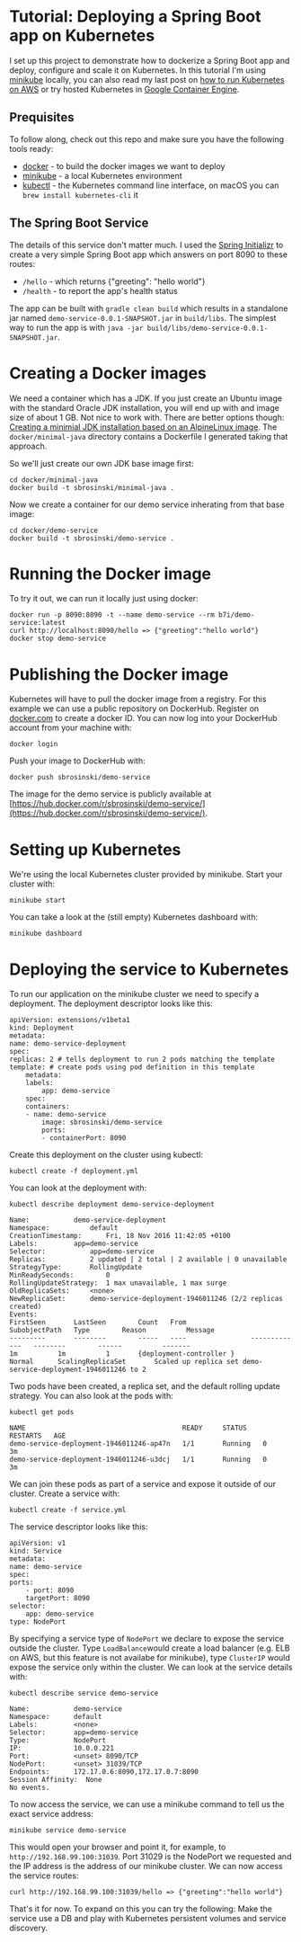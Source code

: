 # Tutorial: Deploying a Spring Boot app on Kubernetes

I set up this project to demonstrate how to dockerize a Spring Boot app and deploy, configure and scale it on Kubernetes.
In this tutorial I'm using [minikube](https://github.com/kubernetes/minikube) locally, you can also read my last post on [how to run Kubernetes on AWS](https://brosinski.com/post/kubernetes-on-aws-with-kops/) or try hosted Kubernetes in [Google Container Engine](https://cloud.google.com/container-engine/).

## Prequisites

To follow along, check out this repo and make sure you have the following tools ready:

* [docker](https://www.docker.com/products/docker#/) - to build the docker images we want to deploy
* [minikube](https://github.com/kubernetes/minikube) - a local Kubernetes environment
* [kubectl](http://kubernetes.io/docs/user-guide/prereqs/) - the Kubernetes command line interface, on macOS you can `brew install kubernetes-cli` it

## The Spring Boot Service

The details of this service don't matter much. I used the [Spring Initializr](http://start.spring.io/) to create a very simple Spring Boot app which answers on port 8090 to these routes:

* `/hello` - which returns {"greeting": "hello world"}
* `/health` - to report the app's health status

The app can be built with `gradle clean build` which results in a standalone jar named `demo-service-0.0.1-SNAPSHOT.jar` in `build/libs`. The simplest way to run the app is with `java -jar build/libs/demo-service-0.0.1-SNAPSHOT.jar`.

# Creating a Docker images

We need a container which has a JDK. If you just create an Ubuntu image with the standard Oracle JDK installation, you will end up with and image size of about 1 GB. Not nice to work with. There are better options though: [Creating a minimial JDK installation based on an AlpineLinux image](https://developer.atlassian.com/blog/2015/08/minimal-java-docker-containers/).
The `docker/minimal-java` directory contains a Dockerfile I generated taking that approach.

So we'll just create our own JDK base image first:

    cd docker/minimal-java
    docker build -t sbrosinski/minimal-java .

Now we create a container for our demo service inherating from that base image:

    cd docker/demo-service
    docker build -t sbrosinski/demo-service .

# Running the Docker image

To try it out, we can run it locally just using docker:

    docker run -p 8090:8090 -t --name demo-service --rm b7i/demo-service:latest
    curl http://localhost:8090/hello => {"greeting":"hello world"}
    docker stop demo-service

# Publishing the Docker image

Kubernetes will have to pull the docker image from a registry. For this example we can use a public repository on DockerHub. Register on [docker.com](http://docker.com) to create a docker ID.
You can now log into your DockerHub account from your machine with:

    docker login

Push your image to DockerHub with:    

    docker push sbrosinski/demo-service

The image for the demo service is publicly available at [https://hub.docker.com/r/sbrosinski/demo-service/](https://hub.docker.com/r/sbrosinski/demo-service/).     

# Setting up Kubernetes

We're using the local Kubernetes cluster provided by minikube. Start your cluster with:

    minikube start

You can take a look at the (still empty) Kubernetes dashboard with:

    minikube dashboard        

# Deploying the service to Kubernetes

To run our application on the minikube cluster we need to specify a deployment. The deployment descriptor looks like this:

    apiVersion: extensions/v1beta1
    kind: Deployment
    metadata:
    name: demo-service-deployment
    spec:
    replicas: 2 # tells deployment to run 2 pods matching the template
    template: # create pods using pod definition in this template
        metadata:
        labels:
            app: demo-service
        spec:
        containers:
        - name: demo-service
            image: sbrosinski/demo-service
            ports:
            - containerPort: 8090

Create this deployment on the cluster using kubectl:

    kubectl create -f deployment.yml 

You can look at the deployment with:

    kubectl describe deployment demo-service-deployment

    Name:  			demo-service-deployment
    Namespace:     		default
    CreationTimestamp:     	Fri, 18 Nov 2016 11:42:05 +0100
    Labels:			app=demo-service
    Selector:      		app=demo-service
    Replicas:      		2 updated | 2 total | 2 available | 0 unavailable
    StrategyType:  		RollingUpdate
    MinReadySeconds:       	0
    RollingUpdateStrategy: 	1 max unavailable, 1 max surge
    OldReplicaSets:		<none>
    NewReplicaSet: 		demo-service-deployment-1946011246 (2/2 replicas created)
    Events:
    FirstSeen    	LastSeen       	Count  	From   				SubobjectPath  	Type   		Reason 			Message
    ---------    	--------       	-----  	----   				-------------  	--------       	------ 			-------
    1m   		1m     		1      	{deployment-controller }       			Normal 		ScalingReplicaSet      	Scaled up replica set demo-service-deployment-1946011246 to 2

Two pods have been created, a replica set, and the default rolling update strategy. You can also look at the pods with:

    kubectl get pods

    NAME                                       READY     STATUS    RESTARTS   AGE
    demo-service-deployment-1946011246-ap47n   1/1       Running   0          3m
    demo-service-deployment-1946011246-u3dcj   1/1       Running   0          3m

We can join these pods as part of a service and expose it outside of our cluster. Create a service with:

    kubectl create -f service.yml

The service descriptor looks like this:

    apiVersion: v1
    kind: Service
    metadata:
    name: demo-service
    spec:
    ports:
        - port: 8090
        targetPort: 8090
    selector:
        app: demo-service
    type: NodePort

By specifying a service type of `NodePort` we declare to expose the service outside the cluster. Type `LoadBalance`would create a load balancer (e.g. ELB on AWS, but this feature is not availabe for minikube), type `ClusterIP` would expose the service only within the cluster.
We can look at the service details with:

    kubectl describe service demo-service

    Name:  			demo-service
    Namespace:     	default
    Labels:			<none>
    Selector:      	app=demo-service
    Type:  			NodePort
    IP:    			10.0.0.221
    Port:  			<unset>	8090/TCP
    NodePort:      	<unset>	31039/TCP
    Endpoints:     	172.17.0.6:8090,172.17.0.7:8090
    Session Affinity:  None
    No events.

To now access the service, we can use a minikube command to tell us the exact service address:

    minikube service demo-service

This would open your browser and point it, for example, to `http://192.168.99.100:31039`. Port 31029 is the NodePort we requested and the IP address is the address of our minikube cluster. We can now access the service routes:

    curl http://192.168.99.100:31039/hello => {"greeting":"hello world"}        

That's it for now. To expand on this you can try the following: Make the service use a DB and play with Kubernetes persistent volumes and service discovery. 

